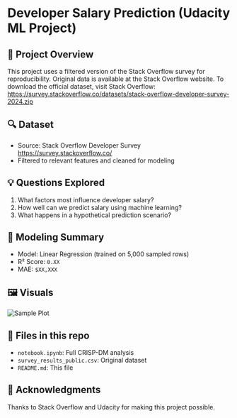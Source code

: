 # Developer Salary Prediction (Udacity ML Project)

## 📌 Project Overview
This project uses a filtered version of the Stack Overflow survey for reproducibility. Original data is available at the Stack Overflow website. To download the official dataset, visit Stack Overflow: https://survey.stackoverflow.co/datasets/stack-overflow-developer-survey-2024.zip


## 🔍 Dataset
- Source: Stack Overflow Developer Survey https://survey.stackoverflow.co/
- Filtered to relevant features and cleaned for modeling

## 💡 Questions Explored
1. What factors most influence developer salary?
2. How well can we predict salary using machine learning?
3. What happens in a hypothetical prediction scenario?

## 🧪 Modeling Summary
- Model: Linear Regression (trained on 5,000 sampled rows)
- R² Score: `0.XX`
- MAE: `$XX,XXX`

## 🖼️ Visuals
![Sample Plot](images/salary_by_education.png)

## 📁 Files in this repo
- `notebook.ipynb`: Full CRISP-DM analysis
- `survey_results_public.csv`: Original dataset
- `README.md`: This file

## 🙏 Acknowledgments
Thanks to Stack Overflow and Udacity for making this project possible.

